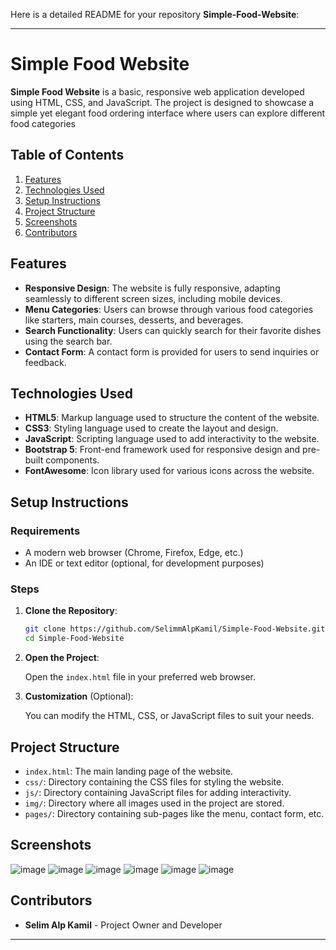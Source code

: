 Here is a detailed README for your repository **Simple-Food-Website**:

---

# Simple Food Website

**Simple Food Website** is a basic, responsive web application developed using HTML, CSS, and JavaScript. The project is designed to showcase a simple yet elegant food ordering interface where users can explore different food categories
## Table of Contents

1. [Features](#features)
2. [Technologies Used](#technologies-used)
3. [Setup Instructions](#setup-instructions)
4. [Project Structure](#project-structure)
5. [Screenshots](#screenshots)
6. [Contributors](#contributors)

## Features

- **Responsive Design**: The website is fully responsive, adapting seamlessly to different screen sizes, including mobile devices.
- **Menu Categories**: Users can browse through various food categories like starters, main courses, desserts, and beverages.
- **Search Functionality**: Users can quickly search for their favorite dishes using the search bar.
- **Contact Form**: A contact form is provided for users to send inquiries or feedback.

## Technologies Used

- **HTML5**: Markup language used to structure the content of the website.
- **CSS3**: Styling language used to create the layout and design.
- **JavaScript**: Scripting language used to add interactivity to the website.
- **Bootstrap 5**: Front-end framework used for responsive design and pre-built components.
- **FontAwesome**: Icon library used for various icons across the website.

## Setup Instructions

### Requirements

- A modern web browser (Chrome, Firefox, Edge, etc.)
- An IDE or text editor (optional, for development purposes)

### Steps

1. **Clone the Repository**:

   ```bash
   git clone https://github.com/SelimmAlpKamil/Simple-Food-Website.git
   cd Simple-Food-Website
   ```

2. **Open the Project**:

   Open the `index.html` file in your preferred web browser.

3. **Customization** (Optional):

   You can modify the HTML, CSS, or JavaScript files to suit your needs.

## Project Structure

- `index.html`: The main landing page of the website.
- `css/`: Directory containing the CSS files for styling the website.
- `js/`: Directory containing JavaScript files for adding interactivity.
- `img/`: Directory where all images used in the project are stored.
- `pages/`: Directory containing sub-pages like the menu, contact form, etc.

## Screenshots

![image](https://github.com/user-attachments/assets/a96a1203-ef80-4110-9687-b1820ea6f01d)
![image](https://github.com/user-attachments/assets/e55f5817-9930-45dd-9939-a451e7dc794a)
![image](https://github.com/user-attachments/assets/e03845c3-8ad3-4250-8036-810430b0070e)
![image](https://github.com/user-attachments/assets/18d7428a-56b8-4276-9394-210e06d82907)
![image](https://github.com/user-attachments/assets/2ed2186b-5c84-43a3-9898-8b82b55415d7)
![image](https://github.com/user-attachments/assets/47d78bdd-3755-4515-8c27-855a11677926)


## Contributors

- **Selim Alp Kamil** - Project Owner and Developer



---

